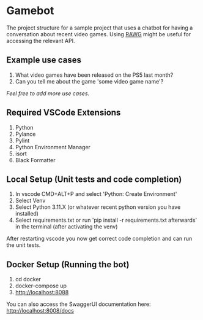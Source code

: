 # Gamebot
The project structure for a sample project that uses a chatbot for having a conversation about recent video games. 
Using [RAWG](https://rawg.io/apidocs) might be useful for accessing the relevant API.

## Example use cases
1. What video games have been released on the PS5 last month?
2. Can you tell me about the game 'some video game name'?

_Feel free to add more use cases._

## Required VSCode Extensions
1. Python
2. Pylance
3. Pylint
4. Python Environment Manager
5. isort
6. Black Formatter

## Local Setup (Unit tests and code completion)
1. In vscode CMD+ALT+P and select 'Python: Create Environment'
2. Select Venv
3. Select Python 3.11.X (or whatever recent python version you have installed)
4. Select requirements.txt or run 'pip install -r requirements.txt afterwards' in the terminal (after activating the venv)

After restarting vscode you now get correct code completion and can run the unit tests.

## Docker Setup (Running the bot)
1. cd docker
2. docker-compose up
3. [http://localhost:8088](http://localhost:8088)

You can also access the SwaggerUI documentation here: [http://localhost:8008/docs](http://localhost:8008/docs)
